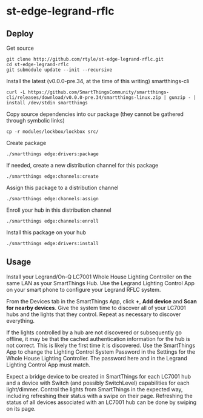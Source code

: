 # st-edge-legrand-rflc

## Deploy

Get source

	git clone http://github.com/rtyle/st-edge-legrand-rflc.git
	cd st-edge-legrand-rflc
	git submodule update --init --recursive

Install the latest (v0.0.0-pre.34, at the time of this writing) smartthings-cli

	curl -L https://github.com/SmartThingsCommunity/smartthings-cli/releases/download/v0.0.0-pre.34/smartthings-linux.zip | gunzip - | install /dev/stdin smartthings

Copy source dependencies into our package (they cannot be gathered through symbolic links)

	cp -r modules/lockbox/lockbox src/

Create package

	./smartthings edge:drivers:package

If needed, create a new distribution channel for this package

	./smartthings edge:channels:create

Assign this package to a distribution channel

	./smartthings edge:channels:assign

Enroll your hub in this distribution channel

	./smartthings edge:channels:enroll

Install this package on your hub

	./smartthings edge:drivers:install

## Usage

Install your Legrand/On-Q LC7001 Whole House Lighting Controller on the same LAN as your SmartThings Hub.
Use the Legrand Lighting Control App on your smart phone to configure your Legrand RFLC system.

From the Devices tab in the SmartThings App, click **+**, **Add device** and **Scan for nearby devices**.
Give the system time to discover all of your LC7001 hubs and the lights that they control.
Repeat as necessary to discover everything.

If the lights controlled by a hub are not discovered or subsequently go offline, it may be that the cached authentication information for the hub is not correct.
This is likely the first time it is discovered.
Use the SmartThings App to change the Lighting Control System Password in the Settings for the Whole House Lighting Controller.
The password here and in the Legrand Lighting Control App must match.

Expect a bridge device to be created in SmartThings for each LC7001 hub and a device with Switch (and possibly SwitchLevel) capabilities for each light/dimmer.
Control the lights from SmartThings in the expected way, including refreshing their status with a swipe on their page.
Refreshing the status of all devices associated with an LC7001 hub can be done by swiping on its page.
    
